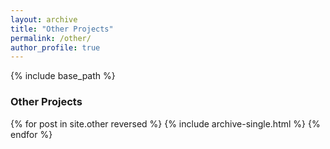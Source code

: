```yaml
---
layout: archive
title: "Other Projects"
permalink: /other/
author_profile: true
---
```


{% include base_path %}

### Other Projects
{% for post in site.other reversed %}
  {% include archive-single.html %}
{% endfor %}
